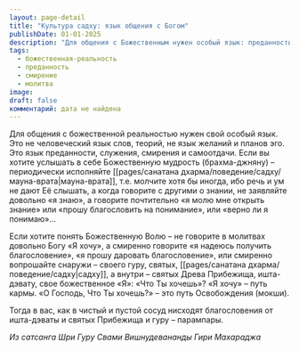 ```yaml
---
layout: page-detail
title: "Культура садху: язык общения с Богом"
publishDate: 01-01-2025
description: "Для общения с Божественным нужен особый язык: преданности, служения, смирения и самоотдачи. Молчание (мауна-врата) помогает услышать божественную мудрость. В молитве важно не требовать, а смиренно просить о благословении и спрашивать: «Что Ты хочешь?» Такой подход открывает путь к нисхождению благословений и истинному пониманию воли Бога."
tags:
  - божественная-реальность
  - преданность
  - смирение
  - молитва
image: 
draft: false
комментарий: дата не найдена
---
```

Для общения с божественной реальностью нужен свой особый язык. Это не человеческий язык слов, теорий, не язык желаний и планов эго. Это язык преданности, служения, смирения и самоотдачи. Если вы хотите услышать в себе Божественную мудрость (брахма-джняну) – периодически исполняйте [[pages/санатана дхарма/поведение/садху/мауна-врата|мауна-врата]], т.е. молчите хотя бы иногда, ибо речь и ум не дают Её слышать, а когда говорите с другими о знании, не заявляйте довольно «я знаю», а говорите почтительно «я молю мне открыть знание» или «прошу благословить на понимание», или «верно ли я понимаю»...

Если хотите понять Божественную Волю – не говорите в молитвах довольно Богу «Я хочу», а смиренно говорите «я надеюсь получить благословение», «я прошу даровать благословение», или смиренно вопрошайте снаружи – своего гуру, святых, [[pages/санатана дхарма/поведение/садху|садху]], а внутри – святых Древа Прибежища, ишта-дэвату, свое божественное «Я»: «Что Ты хочешь»? «Я хочу» – путь кармы. «О Господь, Что Ты хочешь?» – это путь Освобождения (мокши).

Тогда в вас, как в чистый и пустой сосуд нисходят благословения от ишта-дэваты и святых Прибежища и гуру – парампары.

*Из сатсанга Шри Гуру Свами Вишнудевананды Гири Махараджа*

